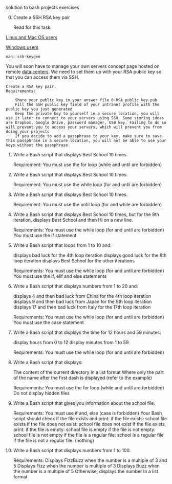 solution to bash projects exercises

0. Create a SSH RSA key pair

	Read for this task:

[Linux and Mac OS users](https://askubuntu.com/questions/61557/how-do-i-set-up-ssh-authentication-keys)

[Windows users](https://docs.rackspace.com/support/how-to/generating-rsa-keys-with-ssh-puttygen/)

	man: ssh-keygen

You will soon have to manage your own servers concept page hosted on remote [data centers](https://www.youtube.com/watch?v=iuqXFC_qIvA&feature=youtu.be&t=46). We need to set them up with your RSA public key so that you can access them via SSH.

	Create a RSA key pair.
	Requirements:

		Share your public key in your answer file 0-RSA_public_key.pub
		Fill the SSH public key field of your intranet profile with the public key you just generated
		Keep the private key to yourself in a secure location, you will use it later to connect to your servers using SSH. Some storing ideas are Dropbox, Google Drive, password manager, USB key. Failing to do so will prevent you to access your servers, which will prevent you from doing your projects
		If you decide to add a passphrase to your key, make sure to save this passphrase in a secure location, you will not be able to use your keys without the passphrase


1. Write a Bash script that displays Best School 10 times.

	Requirement:
		You must use the for loop (while and until are forbidden)

2. Write a Bash script that displays Best School 10 times.

	Requirement:
		You must use the while loop (for and until are forbidden)

3. Write a Bash script that displays Best School 10 times.

	Requirement:
		You must use the until loop (for and while are forbidden)

4. Write a Bash script that displays Best School 10 times, but for the 9th iteration, displays Best School and then Hi on a new line.


	Requirements:
		You must use the while loop (for and until are forbidden)
		You must use the if statement

5. Write a Bash script that loops from 1 to 10 and:

	displays bad luck for the 4th loop iteration
	displays good luck for the 8th loop iteration
	displays Best School for the other iterations

	Requirements:
		You must use the while loop (for and until are forbidden)
		You must use the if, elif and else statements

6. Write a Bash script that displays numbers from 1 to 20 and:

	displays 4 and then bad luck from China for the 4th loop iteration
	displays 9 and then bad luck from Japan for the 9th loop iteration
	displays 17 and then bad luck from Italy for the 17th loop iteration

	Requirements:
	You must use the while loop (for and until are forbidden)
	You must use the case statement

7. Write a Bash script that displays the time for 12 hours and 59 minutes:

	display hours from 0 to 12
	display minutes from 1 to 59

	Requirements:
	You must use the while loop (for and until are forbidden)

8. Write a Bash script that displays:

	The content of the current directory
	In a list format
	Where only the part of the name after the first dash is displayed (refer to the example)

	Requirements:
	You must use the for loop (while and until are forbidden)
	Do not display hidden files

9. Write a Bash script that gives you information about the school file.

	Requirements:
		You must use if and, else (case is forbidden)
		Your Bash script should check if the file exists and print:
			if the file exists: school file exists
			if the file does not exist: school file does not exist
		If the file exists, print:
			if the file is empty: school file is empty
			if the file is not empty: school file is not empty
			if the file is a regular file: school is a regular file
			if the file is not a regular file: (nothing)

10. Write a Bash script that displays numbers from 1 to 100.

	Requirements:
		Displays FizzBuzz when the number is a multiple of 3 and 5
		Displays Fizz when the number is multiple of 3
		Displays Buzz when the number is a multiple of 5
		Otherwise, displays the number
		In a list format
